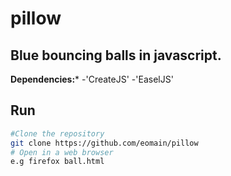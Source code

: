 # pillow
## Blue bouncing balls in javascript.

**Dependencies:***
    -'CreateJS'
    -'EaselJS'

## Run
```bash
#Clone the repository
git clone https://github.com/eomain/pillow
# Open in a web browser
e.g firefox ball.html
```